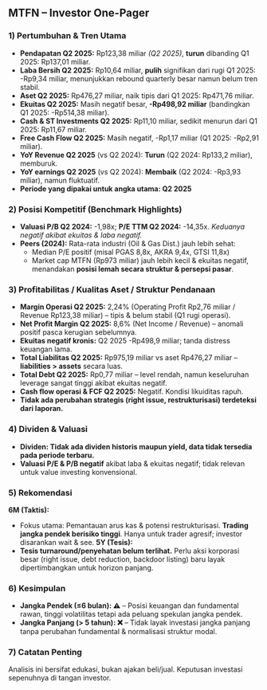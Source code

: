 ## MTFN – Investor One-Pager

### 1) Pertumbuhan & Tren Utama
- **Pendapatan Q2 2025:** Rp123,38 miliar *(Q2 2025)*, **turun** dibanding Q1 2025: Rp137,01 miliar.
- **Laba Bersih Q2 2025:** Rp10,64 miliar, **pulih** signifikan dari rugi Q1 2025: -Rp9,34 miliar, menunjukkan rebound quarterly besar namun belum tren stabil.
- **Aset Q2 2025:** Rp476,27 miliar, naik tipis dari Q1 2025: Rp471,76 miliar.
- **Ekuitas Q2 2025:** Masih negatif besar, **-Rp498,92 miliar** (bandingkan Q1 2025: -Rp514,38 miliar).
- **Cash & ST Investments Q2 2025:** Rp11,10 miliar, sedikit menurun dari Q1 2025: Rp11,67 miliar.
- **Free Cash Flow Q2 2025:** Masih negatif, -Rp1,17 miliar (Q1 2025: -Rp2,91 miliar).
- **YoY Revenue Q2 2025** (vs Q2 2024): **Turun** (Q2 2024: Rp133,2 miliar), memburuk.
- **YoY earnings Q2 2025** (vs Q2 2024): **Membaik** (Q2 2024: -Rp3,93 miliar), namun fluktuatif.
- **Periode yang dipakai untuk angka utama: Q2 2025**

### 2) Posisi Kompetitif (Benchmark Highlights)
- **Valuasi P/B Q2 2024:** -1,98x; **P/E TTM Q2 2024:** -14,35x. *Keduanya negatif akibat ekuitas & laba negatif.*
- **Peers (2024):** Rata-rata industri (Oil & Gas Dist.) jauh lebih sehat:
  - Median P/E positif (misal PGAS 8,8x, AKRA 9,4x, GTSI 11,8x)
  - Market cap MTFN (Rp973 miliar) jauh lebih kecil & ekuitas negatif, menandakan **posisi lemah secara struktur & persepsi pasar**.

### 3) Profitabilitas / Kualitas Aset / Struktur Pendanaan
- **Margin Operasi Q2 2025:** 2,24% (Operating Profit Rp2,76 miliar / Revenue Rp123,38 miliar) – tipis & belum stabil (Q1 rugi operasi).
- **Net Profit Margin Q2 2025:** 8,6% (Net Income / Revenue) – anomali positif pasca kerugian sebelumnya.
- **Ekuitas negatif kronis:** Q2 2025 -Rp498,9 miliar; tanda distress keuangan lama.
- **Total Liabilitas Q2 2025:** Rp975,19 miliar vs aset Rp476,27 miliar – **liabilities > assets** secara luas.
- **Total Debt Q2 2025:** Rp0,77 miliar – level rendah, namun keseluruhan leverage sangat tinggi akibat ekuitas negatif.
- **Cash flow operasi & FCF Q2 2025:** Negatif. Kondisi likuiditas rapuh.
- **Tidak ada perubahan strategis (right issue, restrukturisasi) terdeteksi dari laporan.**

### 4) Dividen & Valuasi
- **Dividen: Tidak ada dividen historis maupun yield, data tidak tersedia pada periode terbaru.**
- **Valuasi P/E & P/B negatif** akibat laba & ekuitas negatif; tidak relevan untuk value investing konvensional.

### 5) Rekomendasi
**6M (Taktis):**
- Fokus utama: Pemantauan arus kas & potensi restrukturisasi. **Trading jangka pendek berisiko tinggi**. Hanya untuk trader agresif; investor disarankan wait & see.
**5Y (Tesis):**
- **Tesis turnaround/penyehatan belum terlihat.** Perlu aksi korporasi besar (right issue, debt reduction, backdoor listing) baru layak dipertimbangkan untuk horizon panjang.

### 6) Kesimpulan
- **Jangka Pendek (≤6 bulan): ⚠️** – Posisi keuangan dan fundamental rawan, tinggi volatilitas tetapi ada peluang spekulan jangka pendek.
- **Jangka Panjang (> 5 tahun): ❌** – Tidak layak investasi jangka panjang tanpa perubahan fundamental & normalisasi struktur modal.

### 7) Catatan Penting
Analisis ini bersifat edukasi, bukan ajakan beli/jual. Keputusan investasi sepenuhnya di tangan investor.